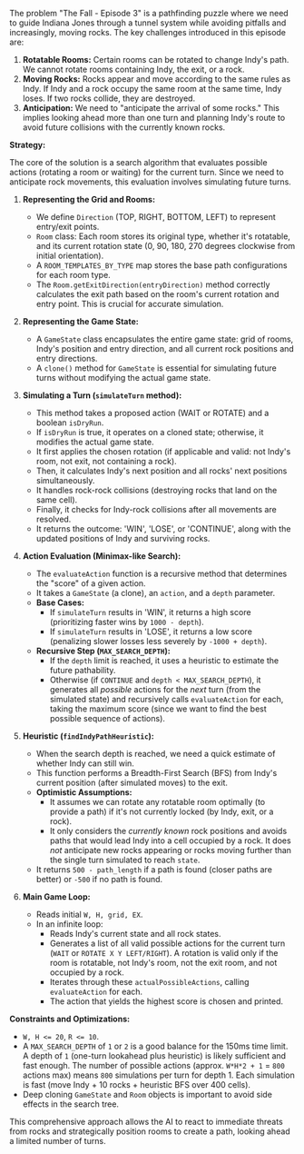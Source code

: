 The problem "The Fall - Episode 3" is a pathfinding puzzle where we need to guide Indiana Jones through a tunnel system while avoiding pitfalls and increasingly, moving rocks. The key challenges introduced in this episode are:
1.  **Rotatable Rooms:** Certain rooms can be rotated to change Indy's path. We cannot rotate rooms containing Indy, the exit, or a rock.
2.  **Moving Rocks:** Rocks appear and move according to the same rules as Indy. If Indy and a rock occupy the same room at the same time, Indy loses. If two rocks collide, they are destroyed.
3.  **Anticipation:** We need to "anticipate the arrival of some rocks." This implies looking ahead more than one turn and planning Indy's route to avoid future collisions with the currently known rocks.

**Strategy:**

The core of the solution is a search algorithm that evaluates possible actions (rotating a room or waiting) for the current turn. Since we need to anticipate rock movements, this evaluation involves simulating future turns.

1.  **Representing the Grid and Rooms:**
    *   We define `Direction` (TOP, RIGHT, BOTTOM, LEFT) to represent entry/exit points.
    *   `Room` class: Each room stores its original type, whether it's rotatable, and its current rotation state (0, 90, 180, 270 degrees clockwise from initial orientation).
    *   A `ROOM_TEMPLATES_BY_TYPE` map stores the base path configurations for each room type.
    *   The `Room.getExitDirection(entryDirection)` method correctly calculates the exit path based on the room's current rotation and entry point. This is crucial for accurate simulation.

2.  **Representing the Game State:**
    *   A `GameState` class encapsulates the entire game state: grid of rooms, Indy's position and entry direction, and all current rock positions and entry directions.
    *   A `clone()` method for `GameState` is essential for simulating future turns without modifying the actual game state.

3.  **Simulating a Turn (`simulateTurn` method):**
    *   This method takes a proposed action (WAIT or ROTATE) and a boolean `isDryRun`.
    *   If `isDryRun` is true, it operates on a cloned state; otherwise, it modifies the actual game state.
    *   It first applies the chosen rotation (if applicable and valid: not Indy's room, not exit, not containing a rock).
    *   Then, it calculates Indy's next position and all rocks' next positions simultaneously.
    *   It handles rock-rock collisions (destroying rocks that land on the same cell).
    *   Finally, it checks for Indy-rock collisions after all movements are resolved.
    *   It returns the outcome: 'WIN', 'LOSE', or 'CONTINUE', along with the updated positions of Indy and surviving rocks.

4.  **Action Evaluation (Minimax-like Search):**
    *   The `evaluateAction` function is a recursive method that determines the "score" of a given action.
    *   It takes a `GameState` (a clone), an `action`, and a `depth` parameter.
    *   **Base Cases:**
        *   If `simulateTurn` results in 'WIN', it returns a high score (prioritizing faster wins by `1000 - depth`).
        *   If `simulateTurn` results in 'LOSE', it returns a low score (penalizing slower losses less severely by `-1000 + depth`).
    *   **Recursive Step (`MAX_SEARCH_DEPTH`):**
        *   If the `depth` limit is reached, it uses a heuristic to estimate the future pathability.
        *   Otherwise (if `CONTINUE` and `depth < MAX_SEARCH_DEPTH`), it generates all *possible* actions for the *next* turn (from the simulated state) and recursively calls `evaluateAction` for each, taking the maximum score (since we want to find the best possible sequence of actions).

5.  **Heuristic (`findIndyPathHeuristic`):**
    *   When the search depth is reached, we need a quick estimate of whether Indy can still win.
    *   This function performs a Breadth-First Search (BFS) from Indy's current position (after simulated moves) to the exit.
    *   **Optimistic Assumptions:**
        *   It assumes we can rotate any rotatable room optimally (to provide a path) if it's not currently locked (by Indy, exit, or a rock).
        *   It only considers the *currently known* rock positions and avoids paths that would lead Indy into a cell occupied by a rock. It does *not* anticipate new rocks appearing or rocks moving further than the single turn simulated to reach `state`.
    *   It returns `500 - path_length` if a path is found (closer paths are better) or `-500` if no path is found.

6.  **Main Game Loop:**
    *   Reads initial `W, H, grid, EX`.
    *   In an infinite loop:
        *   Reads Indy's current state and all rock states.
        *   Generates a list of all valid possible actions for the current turn (`WAIT` or `ROTATE X Y LEFT/RIGHT`). A rotation is valid only if the room is rotatable, not Indy's room, not the exit room, and not occupied by a rock.
        *   Iterates through these `actualPossibleActions`, calling `evaluateAction` for each.
        *   The action that yields the highest score is chosen and printed.

**Constraints and Optimizations:**
*   `W, H <= 20`, `R <= 10`.
*   A `MAX_SEARCH_DEPTH` of `1` or `2` is a good balance for the 150ms time limit. A depth of `1` (one-turn lookahead plus heuristic) is likely sufficient and fast enough. The number of possible actions (approx. `W*H*2 + 1` = `800` actions max) means `800` simulations per turn for depth 1. Each simulation is fast (move Indy + 10 rocks + heuristic BFS over 400 cells).
*   Deep cloning `GameState` and `Room` objects is important to avoid side effects in the search tree.

This comprehensive approach allows the AI to react to immediate threats from rocks and strategically position rooms to create a path, looking ahead a limited number of turns.
